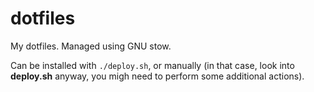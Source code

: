 # dotfiles
My dotfiles. Managed using GNU stow.

Can be installed with `./deploy.sh`, or manually (in that case, look into **deploy.sh** anyway, you migh need to perform some additional actions).
